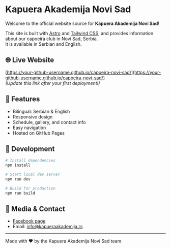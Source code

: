 # Kapuera Akademija Novi Sad

Welcome to the official website source for **Kapuera Akademija Novi Sad**!

This site is built with [Astro](https://astro.build/) and [Tailwind CSS](https://tailwindcss.com/), and provides information about our capoeira club in Novi Sad, Serbia.  
It is available in Serbian and English.

## 🌐 Live Website

[https://your-github-username.github.io/capoeira-novi-sad/](https://your-github-username.github.io/capoeira-novi-sad/)  
*(Update this link after your first deployment!)*

## 📂 Features

- Bilingual: Serbian & English
- Responsive design
- Schedule, gallery, and contact info
- Easy navigation
- Hosted on GitHub Pages

## 🚀 Development

```bash
# Install dependencies
npm install

# Start local dev server
npm run dev

# Build for production
npm run build
```

## 📸 Media & Contact

- [Facebook page](https://www.facebook.com/kapueraakademija)
- Email: info@kapueraakademija.rs

---

Made with ❤️ by the Kapuera Akademija Novi Sad team.

